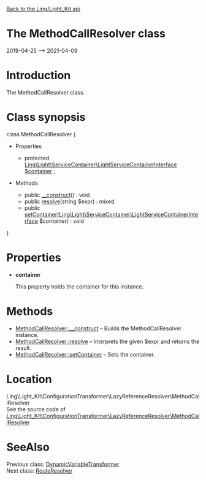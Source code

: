 [Back to the Ling/Light_Kit api](https://github.com/lingtalfi/Light_Kit/blob/master/doc/api/Ling/Light_Kit.md)



The MethodCallResolver class
================
2019-04-25 --> 2021-04-09






Introduction
============

The MethodCallResolver class.



Class synopsis
==============


class <span class="pl-k">MethodCallResolver</span>  {

- Properties
    - protected [Ling\Light\ServiceContainer\LightServiceContainerInterface](https://github.com/lingtalfi/Light/blob/master/doc/api/Ling/Light/ServiceContainer/LightServiceContainerInterface.md) [$container](#property-container) ;

- Methods
    - public [__construct](https://github.com/lingtalfi/Light_Kit/blob/master/doc/api/Ling/Light_Kit/ConfigurationTransformer/LazyReferenceResolver/MethodCallResolver/__construct.md)() : void
    - public [resolve](https://github.com/lingtalfi/Light_Kit/blob/master/doc/api/Ling/Light_Kit/ConfigurationTransformer/LazyReferenceResolver/MethodCallResolver/resolve.md)(string $expr) : mixed
    - public [setContainer](https://github.com/lingtalfi/Light_Kit/blob/master/doc/api/Ling/Light_Kit/ConfigurationTransformer/LazyReferenceResolver/MethodCallResolver/setContainer.md)([Ling\Light\ServiceContainer\LightServiceContainerInterface](https://github.com/lingtalfi/Light/blob/master/doc/api/Ling/Light/ServiceContainer/LightServiceContainerInterface.md) $container) : void

}




Properties
=============

- <span id="property-container"><b>container</b></span>

    This property holds the container for this instance.
    
    



Methods
==============

- [MethodCallResolver::__construct](https://github.com/lingtalfi/Light_Kit/blob/master/doc/api/Ling/Light_Kit/ConfigurationTransformer/LazyReferenceResolver/MethodCallResolver/__construct.md) &ndash; Builds the MethodCallResolver instance.
- [MethodCallResolver::resolve](https://github.com/lingtalfi/Light_Kit/blob/master/doc/api/Ling/Light_Kit/ConfigurationTransformer/LazyReferenceResolver/MethodCallResolver/resolve.md) &ndash; Interprets the given $expr and returns the result.
- [MethodCallResolver::setContainer](https://github.com/lingtalfi/Light_Kit/blob/master/doc/api/Ling/Light_Kit/ConfigurationTransformer/LazyReferenceResolver/MethodCallResolver/setContainer.md) &ndash; Sets the container.





Location
=============
Ling\Light_Kit\ConfigurationTransformer\LazyReferenceResolver\MethodCallResolver<br>
See the source code of [Ling\Light_Kit\ConfigurationTransformer\LazyReferenceResolver\MethodCallResolver](https://github.com/lingtalfi/Light_Kit/blob/master/ConfigurationTransformer/LazyReferenceResolver/MethodCallResolver.php)



SeeAlso
==============
Previous class: [DynamicVariableTransformer](https://github.com/lingtalfi/Light_Kit/blob/master/doc/api/Ling/Light_Kit/ConfigurationTransformer/DynamicVariableTransformer.md)<br>Next class: [RouteResolver](https://github.com/lingtalfi/Light_Kit/blob/master/doc/api/Ling/Light_Kit/ConfigurationTransformer/LazyReferenceResolver/RouteResolver.md)<br>
